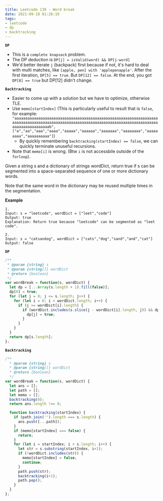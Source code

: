 ```yaml
---
title: Leetcode 139 - Word break
date: 2021-09-18 01:26:19
tags:
- leetcode 
- dp
- backtracking
---
```

**`DP`**
- This is a `complete knapsack` problem.
- The DP deduction is `DP[j] = isValid(word) && DP[j-word]`
- We'd better iterate `j` (backpack) first because if not, it's hard to deal with multi matches, like `[apple, pen] with 'applepenapple'`. After the first iteration, `DP[5] == true`. But `DP[12] == false`. At the end, you got `DP[8] == true` but DP[12] didn't change. 

**`Backtracking`**
- Easier to come up with a solution but we have to optimize, otherwise TLE.
- Use `memo[startIndex]` (This is particularly useful to result that is `false`, for example: `"aaaaaaaaaaaaaaaaaaaaaaaaaaaaaaaaaaaaaaaaaaaaaaaaaaaaaaaaaaaaaaaaaaaaaaaaaaaaaaaaaaaaaaaaaaaaaaaaaaaaaaaaaaaaaaaaaaaaaaaaaaaaaaaaaaaaaaaaaaaaaaaaaaaaaab", ["a","aa","aaa","aaaa","aaaaa","aaaaaa","aaaaaaa","aaaaaaaa","aaaaaaaaa","aaaaaaaaaa"]`)
  - By quickly remembering `backtracking(startIndex) == false`, we can quickly terminate unuseful recursions.
- Note that `memo[i]` is wrong. (Btw `i` is not accessbile outside of the `forloop`).

Given a string s and a dictionary of strings wordDict, return true if s can be segmented into a space-separated sequence of one or more dictionary words.

Note that the same word in the dictionary may be reused multiple times in the segmentation.

**Example**

```
1.
Input: s = "leetcode", wordDict = ["leet","code"]
Output: true
Explanation: Return true because "leetcode" can be segmented as "leet code".

2.
Input: s = "catsandog", wordDict = ["cats","dog","sand","and","cat"]
Output: false
```
**`DP`**
```javascript
/**
 * @param {string} s
 * @param {string[]} wordDict
 * @return {boolean}
 */
var wordBreak = function(s, wordDict) {
  let dp = [...Array(s.length + 1).fill(false)];
  dp[0] = true;
  for (let j = 0; j <= s.length; j++) {
    for (let i = 0; i < wordDict.length; i++) {
      if (j >= wordDict[i].length) {
        if (wordDict.includes(s.slice(j - wordDict[i].length, j)) && dp[j - wordDict[i].length]) {
          dp[j] = true;
        }
      }
    }
  }
  return dp[s.length];
};
```
**`Backtracking`**
```javascript
/**
  * @param {string} s
  * @param {string[]} wordDict
  * @return {boolean}
  */
var wordBreak = function(s, wordDict) {
  let ans = [];
  let path = [];
  let memo = [];
  backtracking(0);
  return ans.length !== 0;

  function backtracking(startIndex) {
    if (path.join('').length === s.length) {
      ans.push([...path]);
    }
    if (memo[startIndex] === false) {
      return;
    }
    for (let i = startIndex; i < s.length; i++) {
      let str = s.substring(startIndex, i+1);
      if (!wordDict.includes(str)) {
        memo[startIndex] = false;
        continue; 
      }
      path.push(str);
      backtracking(i+1);
      path.pop();
    }
  }
};
```